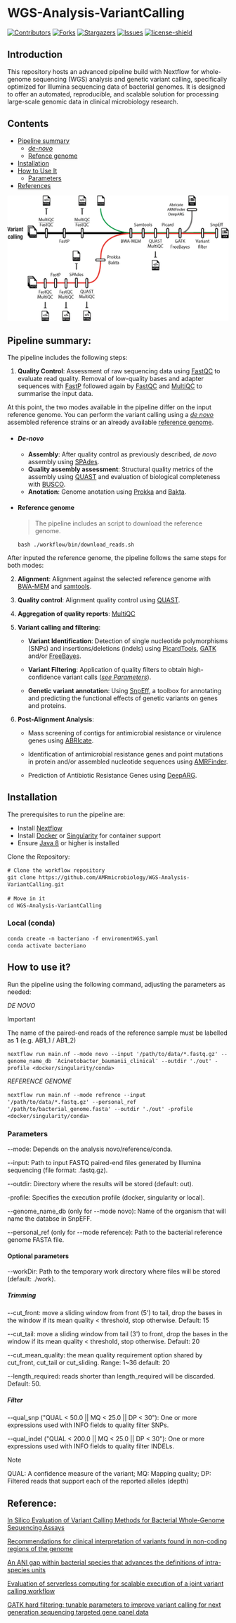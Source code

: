# WGS-Analysis-VariantCalling
[![Contributors][contributors-shield]][contributors-url]
[![Forks][forks-shield]][forks-url]
[![Stargazers][stars-shield]][stars-url]
[![Issues][issues-shield]][issues-url]
[![license-shield]][license-url]

## Introduction
This repository hosts an advanced pipeline build with Nextflow for whole-genome sequencing (WGS) analysis and genetic variant calling, specifically optimized for Illumina sequencing data of bacterial genomes. It is designed to offer an automated, reproducible, and scalable solution for processing large-scale genomic data in clinical microbiology research.

## Contents
- [Pipeline summary](#pipeline-summary)
    - [*de-novo*](#de-novo)
    - [Refence genome](#reference-genome)
- [Installation](#installation)
- [How to Use It](#how-to-use-it)
    - [Parameters](#parameters)
- [References](#reference)

![Current pipeline of the project](image-1.png)

## Pipeline summary:
The pipeline includes the following steps:

1. **Quality Control**: Assessment of raw sequencing data using [FastQC](https://www.bioinformatics.babraham.ac.uk/projects/fastqc/) to evaluate read quality. Removal of low-quality bases and adapter sequences with [FastP](https://github.com/OpenGene/fastp) followed again by [FastQC](https://www.bioinformatics.babraham.ac.uk/projects/fastqc/) and [MultiQC](https://github.com/MultiQC/MultiQC) to summarise the input data.

At this point, the two modes available in the pipeline differ on the input reference genome. You can perform the variant calling using a [*de novo*](#de-novo) assembled reference strains or an already available [reference genome](#reference-genome). 

-  #### *De-novo*

    - **Assembly**: After quality control as previously described, *de novo* assembly using [SPAdes](https://github.com/ablab/spades).
    -  **Quality assembly assessment**: Structural quality metrics of the assembly using [QUAST](https://bioinf.spbau.ru/quast) and evaluation of biological completeness with [BUSCO](https://github.com/metashot/busco).
    -   **Anotation**: Genome anotation using [Prokka](https://github.com/tseemann/prokka) and [Bakta](https://github.com/oschwengers/bakta).

-  #### Reference genome
    >The pipeline includes an script to download the reference genome.
    ```
    bash ./workflow/bin/download_reads.sh
    ```

After inputed the reference genome, the pipeline follows the same steps for both modes:

2. **Alignment**: Alignment against the selected reference genome with [BWA-MEM](https://github.com/bwa-mem2/bwa-mem2) and [samtools](https://github.com/samtools/samtools).
3. **Quality control**: Alignment quality control using [QUAST](https://bioinf.spbau.ru/quast).
4. **Aggregation of quality reports**: [MultiQC](https://github.com/MultiQC/MultiQC)

5. **Variant calling and filtering**:

    -  **Variant Identification**: Detection of single nucleotide polymorphisms (SNPs) and insertions/deletions (indels) using [PicardTools](https://broadinstitute.github.io/picard/), [GATK](https://github.com/broadinstitute/gatk) and/or [FreeBayes](https://github.com/freebayes/freebayes).

    -  **Variant Filtering**: Application of quality filters to obtain high-confidence variant calls ([*see Parameters*](#parameters)).

    -  **Genetic variant annotation**: Using [SnpEff](http://pcingola.github.io/SnpEff/), a toolbox for annotating and predicting the functional effects of genetic variants on genes and proteins.

7. **Post-Alignment Analysis**:
    
    - Mass screening of contigs for antimicrobial resistance or virulence genes using [ABRIcate](https://github.com/tseemann/abricate).

    -  Identification of antimicrobial resistance genes and point mutations in protein and/or assembled nucleotide sequences using [AMRFinder](https://github.com/ncbi/amr).

    - Prediction of Antibiotic Resistance Genes using [DeepARG](https://github.com/gaarangoa/deeparg).
 

## Installation
The prerequisites to run the pipeline are:
- Install [Nextflow](https://github.com/nextflow-io/nextflow)
- Install [Docker](https://github.com/docker/docker-install) or [Singularity](https://github.com/sylabs/singularity-admindocs/blob/main/installation.rst) for container support
- Ensure [Java 8](https://github.com/winterbe/java8-tutorial) or higher is installed

Clone the Repository:

```
# Clone the workflow repository
git clone https://github.com/AMRmicrobiology/WGS-Analysis-VariantCalling.git

# Move in it
cd WGS-Analysis-VariantCalling
```
<!-- compl -->
### Local (conda)

  ```
  conda create -n bacteriano -f enviromentWGS.yaml
  conda activate bacteriano
  ```



## How to use it?

Run the pipeline using the following command, adjusting the parameters as needed:

*DE NOVO*
>[!IMPORTANT]
The name of the paired-end reads of the reference sample must be labelled as **1** (e.g. AB**1**_1 / AB**1**_2)

```
nextflow run main.nf --mode novo --input '/path/to/data/*.fastq.gz' --genome_name_db ¨Acinetobacter_baumanii_clinical¨ --outdir './out' -profile <docker/singularity/conda>
```

*REFERENCE GENOME*
```
nextflow run main.nf --mode refrence --input '/path/to/data/*.fastq.gz' --personal_ref '/path/to/bacterial_genome.fasta' --outdir './out' -profile <docker/singularity/conda>
```

### Parameters

--mode: Depends on the analysis novo/reference/conda.

--input: Path to input FASTQ paired-end files generated by Illumina sequencing (file format: .fastq.gz).

--outdir: Directory where the results will be stored (default: out).

-profile: Specifies the execution profile (docker, singularity or local).

--genome_name_db (only for --mode novo): Name of the organism that will name the databse in SnpEFF.

--personal_ref (only for --mode reference): Path to the bacterial reference genome FASTA file.


#### Optional parameters

--workDir: Path to the temporary work directory where files will be stored (default: ./work).

##### Trimming

--cut_front: move a sliding window from front (5') to tail, drop the bases in the window if its mean quality < threshold, stop otherwise. Default: 15

--cut_tail: move a sliding window from tail (3') to front, drop the bases in the window if its mean quality < threshold, stop otherwise. Default: 20

--cut_mean_quality: the mean quality requirement option shared by cut_front, cut_tail or cut_sliding. Range: 1~36 default: 20

--length_required: reads shorter than length_required will be discarded. Default: 50.

##### Filter

--qual_snp ("QUAL < 50.0 || MQ < 25.0 || DP < 30"): One or more expressions used with INFO fields to quality filter SNPs.

--qual_indel ("QUAL < 200.0 || MQ < 25.0 || DP < 30"): One or more expressions used with INFO fields to quality filter INDELs.

>[!NOTE]
QUAL: A confidence measure of the variant; MQ: Mapping quality; DP: Filtered reads that support each of the reported alleles (depth)



[contributors-shield]: https://img.shields.io/github/contributors/jimmlucas/DIvergenceTimes.svg?style=for-the-badge
[contributors-url]: https://github.com/jimmlucas/DIvergenceTimes/graphs/contributors

[forks-shield]: https://img.shields.io/github/forks/jimmlucas/DIvergenceTimes.svg?style=for-the-badge
[forks-url]: https://github.com/jimmlucas/DIvergenceTimes/network/members

[stars-shield]: https://img.shields.io/github/stars/jimmlucas/DIvergenceTimes.svg?style=for-the-badge
[stars-url]: https://github.com/gjimmlucas/DIvergenceTimes/stargazers

[issues-shield]: https://img.shields.io/github/issues/jimmlucas/DIvergenceTimes.svg?style=for-the-badge
[issues-url]: https://github.com/jimmlucas/DIvergenceTimes/issues

[license-shield]: https://img.shields.io/github/license/jimmlucas/DIvergenceTimes.svg?style=for-the-badge
[license-url]: https://github.com/jimmlucas/DIvergenceTimes/blob/master/LICENSE.txt

## Reference:

[In Silico Evaluation of Variant Calling Methods for Bacterial Whole-Genome Sequencing Assays](https://www.ncbi.nlm.nih.gov/pmc/articles/PMC10446864/)

[Recommendations for clinical interpretation of variants found in non-coding regions of the genome](https://www.ncbi.nlm.nih.gov/pmc/articles/PMC9295495/)

[An ANI gap within bacterial species that advances the definitions of intra-species units](https://journals.asm.org/doi/10.1128/mbio.02696-23)

[Evaluation of serverless computing for scalable execution of a joint variant calling workflow](https://journals.plos.org/plosone/article?id=10.1371/journal.pone.0254363)

[GATK hard filtering: tunable parameters to improve variant calling for next generation sequencing targeted gene panel data](https://bmcbioinformatics.biomedcentral.com/articles/10.1186/s12859-017-1537-8#Sec6)


<!-- ADD REFERENCES -->











